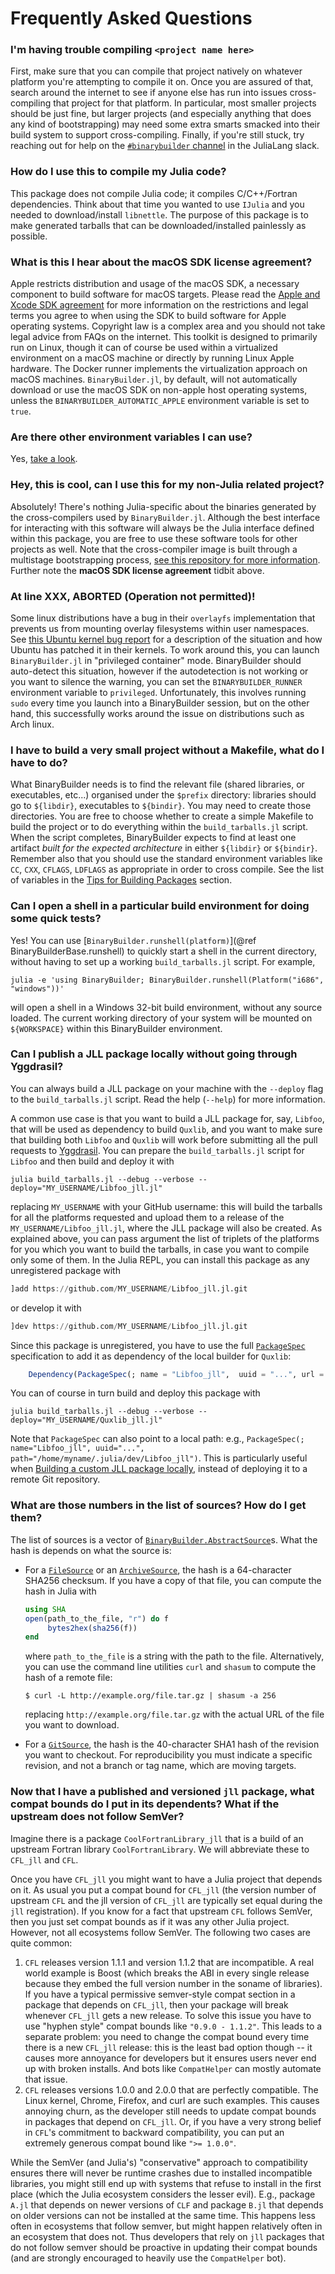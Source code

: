 # Frequently Asked Questions

### I'm having trouble compiling `<project name here>`

First, make sure that you can compile that project natively on whatever platform you're attempting to compile it on.  Once you are assured of that, search around the internet to see if anyone else has run into issues cross-compiling that project for that platform.  In particular, most smaller projects should be just fine, but larger projects (and especially anything that does any kind of bootstrapping) may need some extra smarts smacked into their build system to support cross-compiling.  Finally, if you're still stuck, try reaching out for help on the [`#binarybuilder` channel](https://julialang.slack.com/archives/C674ELDNX) in the JuliaLang slack.

### How do I use this to compile my Julia code?

This package does not compile Julia code; it compiles C/C++/Fortran dependencies.  Think about that time you wanted to use `IJulia` and you needed to download/install `libnettle`.  The purpose of this package is to make generated tarballs that can be downloaded/installed painlessly as possible.

### What is this I hear about the macOS SDK license agreement?

Apple restricts distribution and usage of the macOS SDK, a necessary component to build software for macOS targets.  Please read the [Apple and Xcode SDK agreement](https://images.apple.com/legal/sla/docs/xcode.pdf) for more information on the restrictions and legal terms you agree to when using the SDK to build software for Apple operating systems. Copyright law is a complex area and you should not take legal advice from FAQs on the internet. This toolkit is designed to primarily run on Linux, though it can of course be used within a virtualized environment on a macOS machine or directly by running Linux Apple hardware. The Docker runner implements the virtualization approach on macOS machines.  `BinaryBuilder.jl`, by default, will not automatically download or use the macOS SDK on non-apple host operating systems, unless the `BINARYBUILDER_AUTOMATIC_APPLE` environment variable is set to `true`.

### Are there other environment variables I can use?

Yes, [take a look](environment_variables.md).

### Hey, this is cool, can I use this for my non-Julia related project?

Absolutely!  There's nothing Julia-specific about the binaries generated by the cross-compilers used by `BinaryBuilder.jl`.  Although the best interface for interacting with this software will always be the Julia interface defined within this package, you are free to use these software tools for other projects as well.  Note that the cross-compiler image is built through a multistage bootstrapping process, [see this repository for more information](https://github.com/JuliaPackaging/Yggdrasil).  Further note the **macOS SDK license agreement** tidbit above.

### At line XXX, ABORTED (Operation not permitted)!

Some linux distributions have a bug in their `overlayfs` implementation that prevents us from mounting overlay filesystems within user namespaces.  See [this Ubuntu kernel bug report](https://bugs.launchpad.net/ubuntu/+source/linux/+bug/1531747) for a description of the situation and how Ubuntu has patched it in their kernels.  To work around this, you can launch `BinaryBuilder.jl` in "privileged container" mode.  BinaryBuilder should auto-detect this situation, however if the autodetection is not working or you want to silence the warning, you can set the `BINARYBUILDER_RUNNER` environment variable to `privileged`.  Unfortunately, this involves running `sudo` every time you launch into a BinaryBuilder session, but on the other hand, this successfully works around the issue on distributions such as Arch linux.

### I have to build a very small project without a Makefile, what do I have to do?

What BinaryBuilder needs is to find the relevant file (shared libraries, or executables, etc...) organised under the `$prefix` directory: libraries should go to `${libdir}`, executables to `${bindir}`.  You may need to create those directories.  You are free to choose whether to create a simple Makefile to build the project or to do everything within the `build_tarballs.jl` script.
When the script completes, BinaryBuilder expects to find at least one artifact _built for the expected architecture_ in either `${libdir}` or `${bindir}`.
Remember also that you should use the standard environment variables like `CC`, `CXX`, `CFLAGS`, `LDFLAGS` as appropriate in order to cross compile.  See the list of variables in the [Tips for Building Packages](build_tips.md) section.

### Can I open a shell in a particular build environment for doing some quick tests?

Yes!  You can use [`BinaryBuilder.runshell(platform)`](@ref BinaryBuilderBase.runshell) to quickly start a shell in the current directory, without having to set up a working `build_tarballs.jl` script.  For example,
```
julia -e 'using BinaryBuilder; BinaryBuilder.runshell(Platform("i686", "windows"))'
```
will open a shell in a Windows 32-bit build environment, without any source loaded.  The current working directory of your system will be mounted on `${WORKSPACE}` within this BinaryBuilder environment.

### Can I publish a JLL package locally without going through Yggdrasil?

You can always build a JLL package on your machine with the `--deploy` flag to the `build_tarballs.jl` script.  Read the help (`--help`) for more information.

A common use case is that you want to build a JLL package for, say, `Libfoo`, that will be used as dependency to build `Quxlib`, and you want to make sure that building both `Libfoo` and `Quxlib` will work before submitting all the pull requests to [Yggdrasil](https://github.com/JuliaPackaging/Yggdrasil/).  You can prepare the `build_tarballs.jl` script for `Libfoo` and then build and deploy it with

```
julia build_tarballs.jl --debug --verbose --deploy="MY_USERNAME/Libfoo_jll.jl"
```

replacing `MY_USERNAME` with your GitHub username: this will build the tarballs for all the platforms requested and upload them to a release of the `MY_USERNAME/Libfoo_jll.jl`, where the JLL package will also be created.  As explained above, you can pass argument the list of triplets of the platforms for you which you want to build the tarballs, in case you want to compile only some of them.  In the Julia REPL, you can install this package as any unregistered package with

```julia
]add https://github.com/MY_USERNAME/Libfoo_jll.jl.git
```

or develop it with

```julia
]dev https://github.com/MY_USERNAME/Libfoo_jll.jl.git
```

Since this package is unregistered, you have to use the full [`PackageSpec`](https://julialang.github.io/Pkg.jl/v1/api/#Pkg.PackageSpec) specification to add it as dependency of the local builder for `Quxlib`:

```julia
    Dependency(PackageSpec(; name = "Libfoo_jll",  uuid = "...", url = "https://github.com/MY_USERNAME/Libfoo_jll.jl.git"))
```

You can of course in turn build and deploy this package with

```
julia build_tarballs.jl --debug --verbose --deploy="MY_USERNAME/Quxlib_jll.jl"
```

Note that `PackageSpec` can also point to a local path: e.g., `PackageSpec(; name="Libfoo_jll", uuid="...", path="/home/myname/.julia/dev/Libfoo_jll")`.  This is particularly useful when [Building a custom JLL package locally](@ref), instead of deploying it to a remote Git repository.

### What are those numbers in the list of sources?  How do I get them?

The list of sources is a vector of [`BinaryBuilder.AbstractSource`](@ref)s.  What the hash is depends on what the source is:

* For a [`FileSource`](@ref) or an [`ArchiveSource`](@ref), the hash is a 64-character SHA256 checksum.  If you have a copy of that file, you can compute the hash in Julia with
  ```julia
  using SHA
  open(path_to_the_file, "r") do f
       bytes2hex(sha256(f))
  end
  ```
  where `path_to_the_file` is a string with the path to the file.  Alternatively, you can use the command line utilities `curl` and `shasum` to compute the hash of a remote file:
  ```
  $ curl -L http://example.org/file.tar.gz | shasum -a 256
  ```
  replacing `http://example.org/file.tar.gz` with the actual URL of the file you want to download.

* For a [`GitSource`](@ref), the hash is the 40-character SHA1 hash of the revision you want to checkout.  For reproducibility you must indicate a specific revision, and not a branch or tag name, which are moving targets.

### Now that I have a published and versioned `jll` package, what compat bounds do I put in its dependents? What if the upstream does not follow SemVer?

Imagine there is a package `CoolFortranLibrary_jll` that is a build of an upstream Fortran library `CoolFortranLibrary`. We will abbreviate these to `CFL_jll` and `CFL`.

Once you have `CFL_jll` you might want to have a Julia project that depends on it.
As usual you put a compat bound for `CFL_jll` (the version number of upstream `CFL` and the jll version of `CFL_jll` are typically set equal during the `jll` registration).
If you know for a fact that upstream `CFL` follows SemVer, then you just set compat bounds as if it was any other Julia project.
However, not all ecosystems follow SemVer. The following two cases are quite common:

1. `CFL` releases version 1.1.1 and version 1.1.2 that are incompatible. A real world example is Boost (which breaks the ABI in every single release because they embed the full version number in the soname of libraries). If you have a typical permissive semver-style compat section in a package that depends on `CFL_jll`, then your package will break whenever `CFL_jll` gets a new release. To solve this issue you have to use "hyphen style" compat bounds like `"0.9.0 - 1.1.2"`. This leads to a separate problem: you need to change the compat bound every time there is a new `CFL_jll` release: this is the least bad option though -- it causes more annoyance for developers but it ensures users never end up with broken installs. And bots like `CompatHelper` can mostly automate that issue.
2. `CFL` releases versions 1.0.0 and 2.0.0 that are perfectly compatible. The Linux kernel, Chrome, Firefox, and curl are such examples. This causes annoying churn, as the developer still needs to update compat bounds in packages that depend on `CFL_jll`. Or, if you have a very strong belief in `CFL`'s commitment to backward compatibility, you can put an extremely generous compat bound like `">= 1.0.0"`.

While the SemVer (and Julia's) "conservative" approach to compatibility ensures there will never be runtime crashes due to installed incompatible libraries, you might still end up with systems that refuse to install in the first place (which the Julia ecosystem considers the lesser evil). E.g., package `A.jl` that depends on newer versions of `CLF` and package `B.jl` that depends on older versions can not be installed at the same time. This happens less often in ecosystems that follow semver, but might happen relatively often in an ecosystem that does not. Thus developers that rely on `jll` packages that do not follow semver should be proactive in updating their compat bounds (and are strongly encouraged to heavily use the `CompatHelper` bot).
